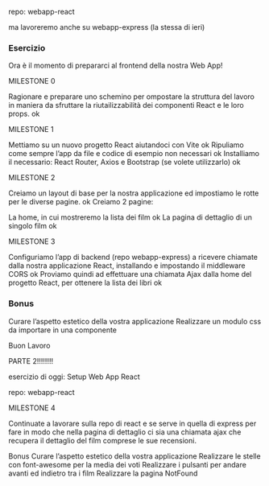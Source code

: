 repo: webapp-react

ma lavoreremo anche su webapp-express (la stessa di ieri)

### Esercizio

Ora è il momento di prepararci al frontend della nostra Web App!

MILESTONE 0

Ragionare e preparare uno schemino per ompostare la struttura del lavoro in maniera da sfruttare la riutailizzabilità dei componenti React e le loro props. ok

MILESTONE 1

Mettiamo su un nuovo progetto React aiutandoci con Vite ok
Ripuliamo come sempre l’app da file e codice di esempio non necessari ok
Installiamo il necessario: React Router, Axios e Bootstrap (se volete utilizzarlo) ok

MILESTONE 2

Creiamo un layout di base per la nostra applicazione ed impostiamo le rotte per le diverse pagine. ok
Creiamo 2 pagine:

La home, in cui mostreremo la lista dei film ok
La pagina di dettaglio di un singolo film ok

MILESTONE 3

Configuriamo l’app di backend (repo webapp-express) a ricevere chiamate dalla nostra applicazione React, installando e impostando il middleware CORS ok
Proviamo quindi ad effettuare una chiamata Ajax dalla home del progetto React, per ottenere la lista dei libri ok

### Bonus

Curare l’aspetto estetico della vostra applicazione
Realizzare un modulo css da importare in una componente

Buon Lavoro

PARTE 2!!!!!!!!

esercizio di oggi: Setup Web App React

repo: webapp-react

MILESTONE 4

Continuate a lavorare sulla repo di react e se serve in quella di express per fare in modo che nella pagina di dettaglio ci sia una chiamata ajax che recupera il dettaglio del film comprese le sue recensioni.

Bonus
Curare l’aspetto estetico della vostra applicazione
Realizzare le stelle con font-awesome per la media dei voti
Realizzare i pulsanti per andare avanti ed indietro tra i film
Realizzare la pagina NotFound
